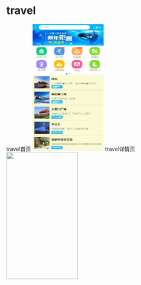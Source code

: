 # travel
travel首页
<img width="187.5" height="333.5" src="https://github.com/JoyChen626/vue-travel/raw/master/travel-page/home.png"/>
travel详情页
<img width="187.5" height="333.5" src="https://github.com/JoyChen626/vue-travel/raw/master/travel-page/dtails.png"/>

